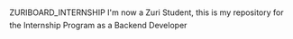 ZURIBOARD_INTERNSHIP
I'm now a Zuri Student, this is my repository for the Internship Program as a Backend Developer
